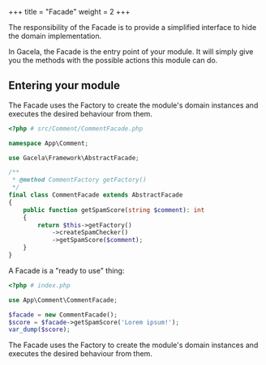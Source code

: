 +++
title = "Facade"
weight = 2
+++

The responsibility of the Facade is to provide a simplified interface to hide the domain implementation.

In Gacela, the Facade is the entry point of your module. It will simply give you the methods with the possible actions
this module can do.

## Entering your module

The Facade uses the Factory to create the module's domain instances and executes the desired behaviour from them.

```php
<?php # src/Comment/CommentFacade.php

namespace App\Comment;

use Gacela\Framework\AbstractFacade;

/**
 * @method CommentFactory getFactory()
 */
final class CommentFacade extends AbstractFacade
{
    public function getSpamScore(string $comment): int
    {
        return $this->getFactory()
            ->createSpamChecker()
            ->getSpamScore($comment);
    }
}
```

A Facade is a "ready to use" thing:

```php
<?php # index.php

use App\Comment\CommentFacade;

$facade = new CommentFacade();
$score = $facade->getSpamScore('Lorem ipsum!');
var_dump($score);
```

The Facade uses the Factory to create the module's domain instances and executes the desired behaviour from them.
